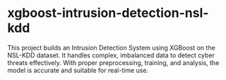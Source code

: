 # xgboost-intrusion-detection-nsl-kdd
This project builds an Intrusion Detection System using XGBoost on the NSL-KDD dataset. It handles complex, imbalanced data to detect cyber threats effectively. With proper preprocessing, training, and analysis, the model is accurate and suitable for real-time use.
